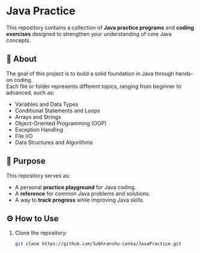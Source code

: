 # Java Practice

This repository contains a collection of **Java practice programs** and **coding exercises** designed to strengthen your understanding of core Java concepts.

## 📘 About

The goal of this project is to build a solid foundation in Java through hands-on coding.  
Each file or folder represents different topics, ranging from beginner to advanced, such as:

- Variables and Data Types  
- Conditional Statements and Loops  
- Arrays and Strings  
- Object-Oriented Programming (OOP)  
- Exception Handling  
- File I/O  
- Data Structures and Algorithms  

## 🧠 Purpose

This repository serves as:
- A personal **practice playground** for Java coding.  
- A **reference** for common Java problems and solutions.  
- A way to **track progress** while improving Java skills.

## ⚙️ How to Use

1. Clone the repository:
   ```bash
   git clone https://github.com/Subhranshu-Lenka/JavaPractice.git
